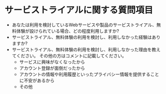 # サービストライアルに関する質問項目
- あなたは利用を検討しているWebサービスや製品のサービストライアル、無料体験が設けられている場合、どの程度利用しますか?
- サービストライアル、無料体験の利用を検討し、利用しなかった経験はありますか?
- サービストライアル、無料体験の利用を検討し、利用しなかった理由を教えてください。 その他の方はコメントに記載してください。
    - サービスに興味がなくなったから
    - アカウント登録が面倒だったから
    - アカウントの情報や利用履歴といったプライバシー情報を提供することに不安があるから
    - その他
